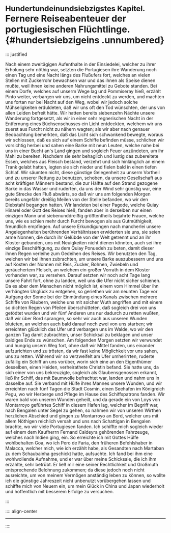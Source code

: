 # <small>Hundertundeinundsiebzigstes Kapitel.</small><br />Fernere Reiseabenteuer der portugiesischen Flüchtlinge.{#hundertsiebzigeins .unnumbered}

::: justified

Nach einem zweitägigen Aufenthalte in der Einsiedelei, welcher zu ihrer Erholung
sehr nöthig war, setzten die Portugiesen ihre Wanderung noch einen Tag und eine
Nacht längs des Flußufers fort, welches an vielen Stellen mit Zuckerrohr
bewachsen war und das ihnen als Speise dienen mußte, weil ihnen keine anderen
Nahrungsmittel zu Gebote standen. Bei einem Dorfe, welches auf unserm Wege lag
und Pommiseray hieß, erzählt Pinto weiter, verbargen wir uns, um nicht entdeckt
zu werden, und machten uns fortan nur bei Nacht auf den Weg, wobei wir jedoch
solche Mühseligkeiten erduldeten, daß wir uns oft den Tod wünschten, der uns von
allen Leiden befreit hätte. Wir hatten bereits siebenzehn Nächte unsere
Wanderung fortgesetzt, als wir in einer sehr regnerischen Nacht in der
Entfernung eines Büchsenschusses ein Licht entdeckten, welchem wir uns zuerst
aus Furcht nicht zu nähern wagten; als wir aber nach genauer Beobachtung
bemerkten, daß das Licht sich schwankend bewegte, woraus wir schlossen, daß es
sich auf einem Schiffe befinden müsse, schlichen wir vorsichtig herbei und sahen
eine Barke mit neun Leuten, welche nahe bei uns in einer Bucht an's Land gingen
und sogleich Feuer anzündeten, um ihr Mahl zu bereiten. Nachdem sie sehr
behaglich und lustig das zubereitete Essen, welches aus Fleisch bestand,
verzehrt und sich hinlänglich an einem Trank gelabt hatten, legten sie sich
nieder und fielen bald in einen tiefen Schlaf. Wir säumten nicht, diese günstige
Gelegenheit zu unserm Vortheil und zu unserer Rettung zu benutzen, schoben, da
unsere Gesellschaft aus acht kräftigen Männern bestand, die zur Hälfte auf den
Strand gezogene Barke in das Wasser und ruderten, da uns der Wind sehr günstig
war, eine gute Strecke den Fluß abwärts, so daß wir uns am folgenden Morgen
bereits ungefähr dreißig Meilen von der Stelle befanden, wo wir den Diebstahl
begangen hatten. Wir landeten bei einer Pagode, welche Quiay Hinarel oder Gott
des Reises hieß, fanden aber in derselben nur einen einzigen Mann und
siebenunddreißig größtentheils bejahrte Frauen, welche uns, wie es schien mehr
durch Furcht bewogen als aus Gutmüthigkeit, freundlich empfingen. Auf unsere
Erkundigungen nach mancherlei unsere Angelegenheiten berührenden Verhältnissen
erwiderten sie uns, sie seien arme Nonnen, die durch ihr Gelübde von der Welt
getrennt und an ihr Kloster gebunden, uns mit Neuigkeiten nicht dienen könnten,
auch sei ihre einzige Beschäftigung, zu dem Quiay Ponuedeh zu beten, damit
dieser ihnen Regen verleihe zum Gedeihen des Reises. Wir benutzten den Tag,
welchen wir bei ihnen zubrachten, um unsere Barke auszubessern und uns auf
Kosten der Nonnen mit Reis, Zucker, Bohnen, Zwiebeln und geräuchertem Fleisch,
an welchem ein großer Vorrath in dem Kloster vorhanden war, zu versehen. Darauf
setzten wir noch acht Tage lang unsere Fahrt fort, ohne zu landen, weil uns die
Ufer nicht sicher schienen. Da es aber dem Menschen nicht möglich ist, einem vom
Himmel über ihn verhängten Unglück zu entgehen, so geriethen wir am neunten Tage
vor Aufgang der Sonne bei der Einmündung eines Kanals zwischen mehrere Schiffe
von Räubern, welche uns mit solcher Wuth angriffen und mit einem so dichten
Regen von Pfeilen überschütteten, daß sogleich drei von uns getödtet wurden und
wir fünf Anderen uns nur dadurch zu retten wußten, daß wir über Bord sprangen,
so sehr wir auch aus unseren Wunden bluteten, an welchen auch bald darauf noch
zwei von uns starben; wir erreichten glücklich das Ufer und verbargen uns im
Walde, wo wir den ganzen Tag damit zubrachten, unser Schicksal zu beklagen und
unser baldiges Ende zu wünschen. Am folgenden Morgen setzten wir verwundet und
hungrig unsern Weg fort, ohne daß wir Mittel fanden, uns einander aufzurichten
und zu trösten, da wir fast keine Möglichkeit vor uns sahen, uns zu retten.
Während wir so verzweifelt am Ufer umherirrten, ruderte zufällig ein Schiff an
uns vorüber, worin sich eine an den Eigenthümer desselben, einen Heiden,
verheirathete Christin befand. Sie hatte uns, da sich einer von uns bekreuzigte,
sogleich als Glaubensgenossen erkannt, ließ ihr Schiff, das mit Baumwolle
befrachtet war, landen und nahm uns in dasselbe auf. Sie verband mit Hülfe ihres
Mannes unsere Wunden, und wir erreichten nach fünf Tagen die Stadt Cosmin, einen
Seehafen im Königreich Pegu, wo wir Herberge und Pflege im Hause des
Schiffspatrons fanden. Wir waren bald von unseren Wunden geheilt, und da gerade
ein von Loys von Montarroyo geführtes Schiff in diesem Hafen lag, welcher im
Begriff war, nach Bengalen unter Segel zu gehen, so nahmen wir von unseren
Wirthen herzlichen Abschied und gingen zu Montarroyo an Bord, welcher uns mit
allem Nöthigen reichlich versah und uns nach Schattigan in Bengalen brachte, wo
wir viele Portugiesen fanden. Ich schiffte mich sogleich wieder auf einem dem
Kaufherrn Fernand Caldeyra gehörenden Fahrzeuge, welches nach Indien ging, ein.
So erreichte ich mit Gottes Hülfe wohlbehalten Goa, wo ich Pero de Faria, den
früheren Befehlshaber in Malacca, welcher mich, wie ich erzählt habe, als
Gesandten nach Martaban zu dem Schaubainha geschickt hatte, aufsuchte. Ich fand
bei ihm eine wohlwollende Aufnahme, und er war über meine Schicksale, die ich
ihm erzählte, sehr betrübt. Er ließ mir eine seiner Rechtlichkeit und Großmuth
entsprechende Belohnung zukommen; da diese jedoch noch nicht ausreichte, um von
meinem Vermögen anständig leben zu können, so wollte ich die günstige Jahreszeit
nicht unbenutzt vorübergehen lassen und schiffte mich von Neuem ein, um mein
Glück in China und Japan wiederholt und hoffentlich mit besserem Erfolge zu
versuchen. 

:::

:::: align-center
****
::::
